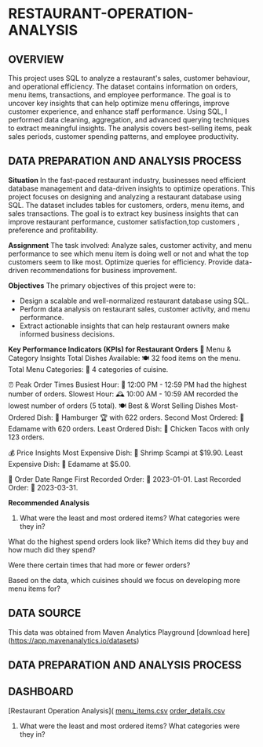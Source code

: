 # RESTAURANT-OPERATION-ANALYSIS
## OVERVIEW
This project uses SQL to analyze a restaurant's sales, customer behaviour, and operational efficiency. The dataset contains information on orders, menu items, transactions, and employee performance. The goal is to uncover key insights that can help optimize menu offerings, improve customer experience, and enhance staff performance.
Using SQL, I performed data cleaning, aggregation, and advanced querying techniques to extract meaningful insights. The analysis covers best-selling items, peak sales periods, customer spending patterns, and employee productivity.

## DATA PREPARATION AND ANALYSIS PROCESS
  **Situation**
In the fast-paced restaurant industry, businesses need efficient database management and data-driven insights to optimize operations. This project focuses on designing and analyzing a restaurant database using SQL. The dataset includes tables for customers, orders, menu items, and sales transactions. The goal is to extract key business insights that can improve restaurant performance, customer satisfaction,top customers , preference and profitability.

 **Assignment**
The task involved:
Analyze sales, customer activity, and menu performance to see which menu item is doing well or not and what the top customers seem to like most.
Optimize queries for efficiency.
Provide data-driven recommendations for business improvement.

**Objectives**
The primary objectives of this project were to:
- Design a scalable and well-normalized restaurant database using SQL.
- Perform data analysis on restaurant sales, customer activity, and menu performance.
- Extract actionable insights that can help restaurant owners make informed business decisions.
  
**Key Performance Indicators (KPIs) for Restaurant Orders**
📌 Menu & Category Insights
Total Dishes Available: 🍽️ 32 food items on the menu.
Total Menu Categories: 📂 4 categories of cuisine.

⏰ Peak Order Times
Busiest Hour: 🚀 12:00 PM - 12:59 PM had the highest number of orders.
Slowest Hour: 🕰️ 10:00 AM - 10:59 AM recorded the lowest number of orders (5 total).
🍽️ Best & Worst Selling Dishes
Most-Ordered Dish: 🍔 Hamburger 🏆 with 622 orders.
Second Most Ordered: 🥢 Edamame with 620 orders.
Least Ordered Dish: 🌮 Chicken Tacos with only 123 orders.

💰 Price Insights
Most Expensive Dish: 🦐 Shrimp Scampi at $19.90.
Least Expensive Dish: 🥢 Edamame at $5.00.

📅 Order Date Range
First Recorded Order: 📆 2023-01-01.
Last Recorded Order: 📆 2023-03-31.

**Recommended Analysis**
1. What were the least and most ordered items? What categories were they in?

What do the highest spend orders look like? Which items did they buy and how much did they spend?

Were there certain times that had more or fewer orders?

Based on the data, which cuisines should we focus on developing more menu items for?

## DATA SOURCE
This data was obtained from  Maven Analytics Playground
[download here] (https://app.mavenanalytics.io/datasets)

## DATA PREPARATION AND ANALYSIS PROCESS

## DASHBOARD
[Restaurant Operation Analysis](
[menu_items.csv](https://github.com/user-attachments/files/19009031/menu_items.csv)
[order_details.csv](https://github.com/user-attachments/files/19009040/order_details.csv)

1. What were the least and most ordered items? What categories were they in?


